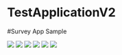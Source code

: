 # TestApplicationV2
#Survey App Sample

![](app/screenshots/1.png)
![](app/screenshots/2.png)
![](app/screenshots/3.png)
![](app/screenshots/4.png)
![](app/screenshots/5.png)
![](app/screenshots/6.png)

